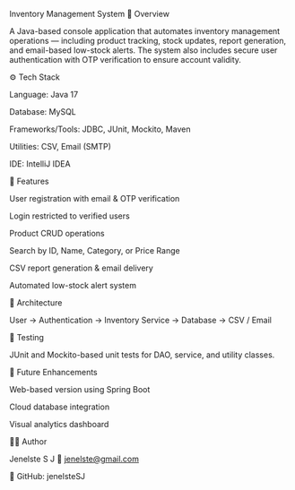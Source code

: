  Inventory Management System
📘 Overview

A Java-based console application that automates inventory management operations — including product tracking, stock updates, report generation, and email-based low-stock alerts.
The system also includes secure user authentication with OTP verification to ensure account validity.

⚙️ Tech Stack

Language: Java 17

Database: MySQL

Frameworks/Tools: JDBC, JUnit, Mockito, Maven

Utilities: CSV, Email (SMTP)

IDE: IntelliJ IDEA

🔑 Features

User registration with email & OTP verification

Login restricted to verified users

Product CRUD operations

Search by ID, Name, Category, or Price Range

CSV report generation & email delivery

Automated low-stock alert system

🧱 Architecture

User → Authentication → Inventory Service → Database → CSV / Email

🧪 Testing

JUnit and Mockito-based unit tests for DAO, service, and utility classes.

🚀 Future Enhancements

Web-based version using Spring Boot

Cloud database integration

Visual analytics dashboard

👨‍💻 Author

Jenelste S J
📧 jenelste@gmail.com

🔗 GitHub: jenelsteSJ
